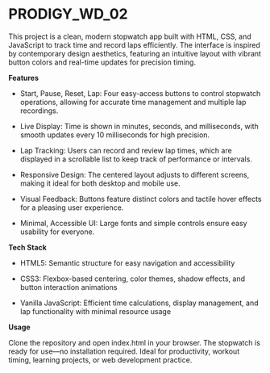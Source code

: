 # PRODIGY_WD_02

This project is a clean, modern stopwatch app built with HTML, CSS, and JavaScript to track time and record laps efficiently. The interface is inspired by contemporary design aesthetics, featuring an intuitive layout with vibrant button colors and real-time updates for precision timing.

**Features**
- Start, Pause, Reset, Lap: Four easy-access buttons to control stopwatch operations, allowing for accurate time management and multiple lap recordings.

- Live Display: Time is shown in minutes, seconds, and milliseconds, with smooth updates every 10 milliseconds for high precision.

- Lap Tracking: Users can record and review lap times, which are displayed in a scrollable list to keep track of performance or intervals.

- Responsive Design: The centered layout adjusts to different screens, making it ideal for both desktop and mobile use.

- Visual Feedback: Buttons feature distinct colors and tactile hover effects for a pleasing user experience.

- Minimal, Accessible UI: Large fonts and simple controls ensure easy usability for everyone.

**Tech Stack**
- HTML5: Semantic structure for easy navigation and accessibility

- CSS3: Flexbox-based centering, color themes, shadow effects, and button interaction animations

- Vanilla JavaScript: Efficient time calculations, display management, and lap functionality with minimal resource usage

**Usage**

Clone the repository and open index.html in your browser. The stopwatch is ready for use—no installation required. Ideal for productivity, workout timing, learning projects, or web development practice.

